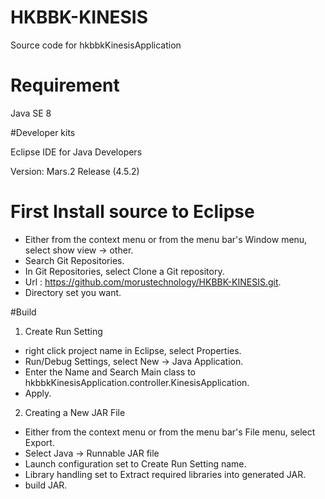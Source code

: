 # HKBBK-KINESIS

Source code for hkbbkKinesisApplication

# Requirement

Java SE 8

#Developer kits

Eclipse IDE for Java Developers

Version: Mars.2 Release (4.5.2)

# First Install source to Eclipse

- Either from the context menu or from the menu bar's Window menu, select show view -> other.
- Search Git Repositories.
- In Git Repositories, select Clone a Git repository.
- Url : https://github.com/morustechnology/HKBBK-KINESIS.git.
- Directory set you want.

#Build

1. Create Run Setting
  - right click project name in Eclipse, select Properties.
  - Run/Debug Settings, select New -> Java Application.
  - Enter the Name and Search Main class to hkbbkKinesisApplication.controller.KinesisApplication.
  - Apply.
  
2. Creating a New JAR File
  - Either from the context menu or from the menu bar's File menu, select Export.
  - Select Java -> Runnable JAR file
  - Launch configuration set to Create Run Setting name.
  - Library handling set to Extract required libraries into generated JAR.
  - build JAR.

